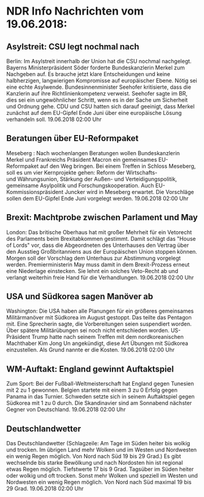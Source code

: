 # NDR Info Nachrichten vom 19.06.2018:


## Asylstreit: CSU legt nochmal nach
Berlin: Im Asylstreit innerhalb der Union hat die CSU nochmal nachgelegt. Bayerns Ministerpräsident Söder forderte Bundeskanzlerin Merkel zum Nachgeben auf. Es brauche jetzt klare Entscheidungen und keine halbherzigen, langwierigen Kompromisse auf europäischer Ebene. Nötig sei eine echte Asylwende. Bundesinnenminister Seehofer kritisierte, dass die Kanzlerin auf ihre Richtlinienkompetenz verweist. Seehofer sagte im BR, dies sei ein ungewöhnlicher Schritt, wenn es in der Sache um Sicherheit und Ordnung gehe. CDU und CSU hatten sich darauf geeinigt, dass Merkel zunächst auf dem EU-Gipfel Ende Juni über eine europäische Lösung verhandeln soll. 19.06.2018 02:00 Uhr 

## Beratungen über EU-Reformpaket
Meseberg : Nach wochenlangen Beratungen wollen Bundeskanzlerin Merkel und Frankreichs Präsident Macron ein gemeinsames EU-Reformpaket auf den Weg bringen. Bei einem Treffen in Schloss Meseberg, soll es um vier Kernprojekte gehen: Reform der Wirtschafts- und Währungsunion, Stärkung der Außen- und Verteidigungspolitik, gemeinsame Asylpolitik und Forschungskooperation. Auch EU-Kommissionspräsident Juncker wird in Meseberg erwartet. Die Vorschläge sollen dem EU-Gipfel Ende Juni vorgelegt werden. 19.06.2018 02:00 Uhr 

## Brexit: Machtprobe zwischen Parlament und May
London: Das britische Oberhaus hat mit großer Mehrheit für ein Vetorecht des Parlaments beim Brexitabkommen gestimmt. Damit schlägt das "House of Lords" vor, dass die Abgeordneten des Unterhauses den Vertrag über den Ausstieg Großbritanniens aus der Europäischen Union stoppen können. Morgen soll der Vorschlag dem Unterhaus zur Abstimmung vorgelegt werden. Premierministerin May muss damit in dem Brexit-Prozess erneut eine Niederlage einstecken. Sie lehnt ein solches Veto-Recht ab und verlangt weiterhin freie Hand für die Verhandlungen. 19.06.2018 02:00 Uhr 

## USA und Südkorea sagen Manöver ab
Washington:      Die USA haben alle Planungen für ein größeres gemeinsames Militärmanöver mit Südkorea im August gestoppt. Das teilte das Pentagon mit. Eine Sprecherin sagte, die Vorbereitungen seien suspendiert worden. Über spätere Militärübungen sei noch nicht entschieden worden. US-Präsident Trump hatte nach seinem Treffen mit dem nordkoreanischen Machthaber Kim Jong Un angekündigt, diese Art Übungen mit Südkorea einzustellen. Als Grund nannte er die Kosten. 19.06.2018 02:00 Uhr 

## WM-Auftakt: England gewinnt Auftaktspiel
Zum Sport: Bei der Fußball-Weltmeisterschaft hat England gegen Tunesien mit 2 zu 1 gewonnen. Belgien startete mit einem 3 zu 0 Erfolg gegen Panama in das Turnier. Schweden setzte sich in seinem Auftaktspiel gegen Südkorea mit 1 zu 0 durch. Die Skandinavier sind am Sonnabend nächster Gegner von Deutschland. 19.06.2018 02:00 Uhr 

## Deutschlandwetter
Das Deutschlandwetter
(Schlagzeile: Am Tage im Süden heiter bis wolkig und trocken. Im übrigen Land mehr Wolken und im Westen und Nordwesten ein wenig Regen möglich. Von Nord nach Süd 19 bis 29 Grad.) Es gibt wechselnde bis starke Bewölkung und nach Nordosten hin ist regional etwas Regen möglich. Tiefstwerte 17 bis 9 Grad. Tagsüber im Süden heiter oder wolkig und oft trocken. Sonst mehr Wolken und speziell im Westen und Nordwesten ein wenig Regen möglich. Von Nord nach Süd maximal 19 bis 29 Grad. 19.06.2018 02:00 Uhr 
